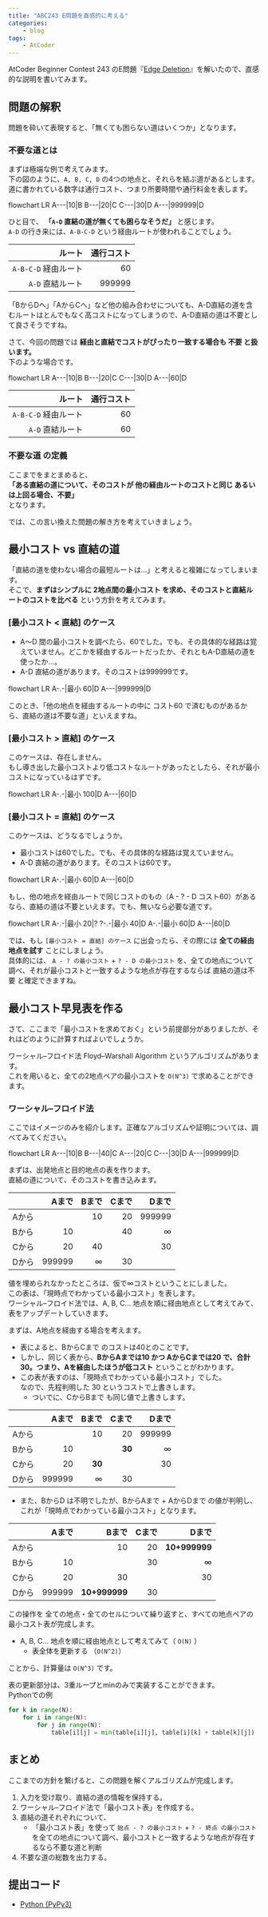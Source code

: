 ```yaml
---
title: "ABC243 E問題を直感的に考える"
categories:
    - blog
tags:
    - AtCoder
---
```


AtCoder Beginner Contest 243 のE問題『[Edge Deletion](https://atcoder.jp/contests/abc243/tasks/abc243_e)』を解いたので、直感的な説明を書いてみます。

<script async src="https://unpkg.com/mermaid@8.14.0/dist/mermaid.min.js"></script>

## 問題の解釈

問題を砕いて表現すると、「無くても困らない道はいくつか」となります。

### 不要な道とは

まずは極端な例で考えてみます。  
下の図のように、`A, B, C, D` の4つの地点と、それらを結ぶ道があるとします。  
道に書かれている数字は通行コスト、つまり所要時間や通行料金を表します。  

<div class="mermaid">
flowchart LR
A---|10|B
B---|20|C
C---|30|D
A---|999999|D
</div>

ひと目で、 **「`A-D` 直結の道が無くても困らなそうだ」** と感じます。  
`A-D` の行き来には、`A-B-C-D` という経由ルートが使われることでしょう。

|ルート|通行コスト|
|-:|-:|
|`A-B-C-D` 経由ルート|60|
|`A-D` 直結ルート|999999|

「BからDへ」「AからCへ」など他の組み合わせについても、A-D直結の道を含むルートはとんでもなく高コストになってしまうので、A-D直結の道は不要として良さそうですね。

さて、今回の問題では **経由と直結でコストがぴったり一致する場合も 不要 と扱います。**  
下のような場合です。

<div class="mermaid">
flowchart LR
A---|10|B
B---|20|C
C---|30|D
A---|60|D
</div>

|ルート|通行コスト|
|-:|-:|
|`A-B-C-D` 経由ルート|60|
|`A-D` 直結ルート|60|

### 不要な道 の定義

ここまでをまとまめると、  
**「ある直結の道について、そのコストが 他の経由ルートのコストと同じ あるいは上回る場合、不要」**  
となります。

では、この言い換えた問題の解き方を考えていきましょう。

## 最小コスト vs 直結の道

「直結の道を使わない場合の最短ルートは...」と考えると複雑になってしまいます。  
そこで、**まずはシンプルに 2地点間の最小コスト を求め、そのコストと直結ルートのコストを比べる** という方針を考えてみます。

### [最小コスト < 直結] のケース

* A～D 間の最小コストを調べたら、60でした。でも、その具体的な経路は覚えていません。どこかを経由するルートだったか、それともA-D直結の道を使ったか...。
* A-D 直結の道があります。そのコストは999999です。

<div class="mermaid">
flowchart LR
A-.-|最小 60|D
A---|999999|D
</div>

このとき、「他の地点を経由するルートの中に コスト60 で済むものがあるから、直結の道は不要な道」といえますね。

### [最小コスト > 直結] のケース

このケースは、存在しません。  
もし導き出した最小コストより低コストなルートがあったとしたら、それが最小コストになっているはずです。

<div class="mermaid">
flowchart LR
A-.-|最小 100|D
A---|60|D
</div>

### [最小コスト = 直結] のケース

このケースは、どうなるでしょうか。

* 最小コストは60でした。でも、その具体的な経路は覚えていません。
* A-D 直結の道があります。そのコストは60です。

<div class="mermaid">
flowchart LR
A-.-|最小 60|D
A---|60|D
</div>

もし、他の地点を経由ルートで同じコストのもの（A - ? - D コスト60）があるなら、直結の道は不要といえます。でも、無いなら必要な道です。 

<div class="mermaid">
flowchart LR
A-.-|最小 20|?
?-.-|最小 40|D
A-.-|最小 60|D
A---|60|D
</div>

では、もし `[最小コスト = 直結] のケース` に出会ったら、その際には **全ての経由地点を試す** ことにしましょう。  
具体的には、 `A - ? の最小コスト` + `? - D の最小コスト` を、全ての地点について調べ、それが最小コストと一致するような地点が存在するならば 直結の道は不要 と確定できますね。

## 最小コスト早見表を作る

さて、ここまで「最小コストを求めておく」という前提部分がありましたが、それはどのように計算すればよいでしょうか。  

ワーシャル–フロイド法 Floyd–Warshall Algorithm というアルゴリズムがあります。  
これを用いると、全ての2地点ペアの最小コストを `O(N^3)` で求めることができます。

### ワーシャル–フロイド法

ここではイメージのみを紹介します。正確なアルゴリズムや証明については、調べてみてください。

<div class="mermaid">
flowchart LR
A---|10|B
B---|40|C
A---|20|C
C---|30|D
A---|999999|D
</div>

まずは、出発地点と目的地点の表を作ります。  
直結の道について、そのコストを書き込みます。

||Aまで|Bまで|Cまで|Dまで|
|-|-:|-:|-:|-:|
|Aから||10|20|999999|
|Bから|10||40|∞|
|Cから|20|40||30|
|Dから|999999|∞|30||

値を埋められなかったところは、仮で∞コストということにしました。  
この表は、「現時点でわかっている最小コスト」を表します。  
ワーシャル–フロイド法では、A, B, C... 地点を順に経由地点として考えてみて、表をアップデートしていきます。  

まずは、A地点を経由する場合を考えます。  
* 表によると、BからCまで のコストは40とのことです。  
* しかし、同じく表から、**BからAまでは10 かつ AからCまでは20 で、合計30。つまり、Aを経由したほうが低コスト** ということがわかります。
* この表が表すのは、「現時点でわかっている最小コスト」でした。  
なので、先程判明した 30 というコストで上書きします。
    * ついでに、CからBまで も同じ値で上書きします。

||Aまで|Bまで|Cまで|Dまで|
|-|-:|-:|-:|-:|
|Aから||10|20|999999|
|Bから|10||**30**|∞|
|Cから|20|**30**||30|
|Dから|999999|∞|30||

* また、BからD は不明でしたが、BからAまで + AからDまで の値が判明し、これが「現時点でわかっている最小コスト」となります。

||Aまで|Bまで|Cまで|Dまで|
|-|-:|-:|-:|-:|
|Aから||10|20|**10+999999**|
|Bから|10||30|∞|
|Cから|20|30||30|
|Dから|999999|**10+999999**|30||

この操作を 全ての地点・全てのセルについて繰り返すと、すべての地点ペアの最小コスト表が完成します。

* A, B, C... 地点を順に経由地点として考えてみて（ `O(N)` ）
    * 表全体を更新する （`O(N^2)`）

ことから、計算量は `O(N^3)` です。

表の更新部分は、3重ループとminのみで実装することができます。  
Pythonでの例
```python
for k in range(N):
    for i in range(N):
        for j in range(N):
            table[i][j] = min(table[i][j], table[i][k] + table[k][j])
```

## まとめ

ここまでの方針を繋げると、この問題を解くアルゴリズムが完成します。

1. 入力を受け取り、直結の道の情報を保持する。
1. ワーシャル–フロイド法で「最小コスト表」を作成する。
1. 直結の道それぞれについて、
    *  「最小コスト表」を使って `始点 - ? の最小コスト` + `? - 終点 の最小コスト` を全ての地点について調べ、最小コストと一致するような地点が存在するなら不要な道と判断
1. 不要な道の総数を出力する。

## 提出コード

* [Python (PyPy3)](https://atcoder.jp/contests/abc243/submissions/30110165)

